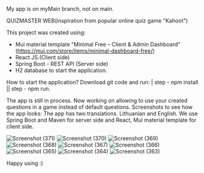 My app is on myMain branch, not on main.


QUIZMASTER WEB(inspiration from popular online quiz game "Kahoot")

This project was created using:
- Mui material template "Minimal Free – Client & Admin Dashboard" (https://mui.com/store/items/minimal-dashboard-free/)
- React JS.(Client side)
- Spring Boot - REST API (Server side)
- H2 database to start the application.


How to start the application? 
Download git code and run:
| step - npm install
|| step - npm run.

The app is still in process. Now working on allowing to use your created questions in a game instead of default questions.
Screenshots to see how the app looks:
The app has two translations. Lithuanian and English.
We use Spring Boot and Maven for server side and React, Mui material template for client side.

![Screenshot (371)](https://user-images.githubusercontent.com/70651786/232479792-00ae3a1e-49f2-4082-ba9c-825ab40f97a8.png)
![Screenshot (370)](https://user-images.githubusercontent.com/70651786/232479799-03cd2a6c-440c-486c-8bcd-d9c88f3a42a4.png)
![Screenshot (369)](https://user-images.githubusercontent.com/70651786/232479801-023e1ad6-172e-4141-9a60-7fcc4d31cd82.png)
![Screenshot (368)](https://user-images.githubusercontent.com/70651786/232479803-53a8173a-8db8-4108-bed3-62f67559bc14.png)
![Screenshot (367)](https://user-images.githubusercontent.com/70651786/232479806-e8a7f8dc-7966-41ca-a4ca-9d2c4fbccc8a.png)
![Screenshot (366)](https://user-images.githubusercontent.com/70651786/232479808-f142de0c-4bd7-44a0-b5bb-8983b94609d8.png)
![Screenshot (365)](https://user-images.githubusercontent.com/70651786/232479810-3cf2ffc2-2654-4a6e-9c80-8d1ac7d2c7dc.png)
![Screenshot (364)](https://user-images.githubusercontent.com/70651786/232479814-818036ef-42e7-40d0-a198-dd1dc5bdcea4.png)
![Screenshot (363)](https://user-images.githubusercontent.com/70651786/232479819-a787673c-43eb-4f71-a8c8-9c3bfcdd55b4.png)


Happy using :)
